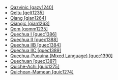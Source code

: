 - [Qazvinic [qazv1240]](tree/indoeuropean.indo1319/indoiranian.indo1320/iranian.iran1269/westerniranian.west2794/northwesterniranian.nort3177/tatic.tati1243/tatic.tati1244/unclassifiedtatic.unun9881/unclassifiedtatic.uncl1476/qazvinic.qazv1240/qazvinic.qazv1240.ini)
- [Qeltu [qelt1235]](tree/afroasiatic.afro1255/semitic.semi1276/westsemitic.west2786/centralsemitic.cent2236/arabian.arab1394/arabic.arab1395/easternarabic.east2729/qeltu.qelt1235/qeltu.qelt1235.ini)
- [Qiang [qian1264]](tree/sinotibetan.sino1245/burmoqiangic.burm1265/naqiangic.naqi1236/qiangic.qian1263/qiang.qian1264/qiang.qian1264.ini)
- [Qiangic [qian1263]](tree/sinotibetan.sino1245/burmoqiangic.burm1265/naqiangic.naqi1236/qiangic.qian1263/qiangic.qian1263.ini)
- [Qom [qomm1235]](tree/guaicuruan.guai1249/guaicurudelsur.guai1250/qom.qomm1235/qom.qomm1235.ini)
- [Quechua I [quec1386]](tree/quechuan.quec1387/quechuai.quec1386/quechuai.quec1386.ini)
- [Quechua II [quec1388]](tree/quechuan.quec1387/quechuaii.quec1388/quechuaii.quec1388.ini)
- [Quechua IIB [quec1384]](tree/quechuan.quec1387/quechuaii.quec1388/quechuaiib.quec1384/quechuaiib.quec1384.ini)
- [Quechua IIC [quec1389]](tree/quechuan.quec1387/quechuaii.quec1388/quechuaiic.quec1389/quechuaiic.quec1389.ini)
- [Quechua-Puquina (Mixed Language) [quec1390]](tree/mixedlanguage.mixe1287/quechuapuquinamixedlanguage.quec1390/quechuapuquinamixedlanguage.quec1390.ini)
- [Quechuan [quec1387]](tree/quechuan.quec1387/quechuan.quec1387.ini)
- [Quiche-Achi [quic1275]](tree/mayan.maya1287/coremayan.core1254/quicheanmamean.quic1274/greaterquichean.grea1276/corequichean.core1251/quicheachi.quic1275/quicheachi.quic1275.ini)
- [Quichean-Mamean [quic1274]](tree/mayan.maya1287/coremayan.core1254/quicheanmamean.quic1274/quicheanmamean.quic1274.ini)
